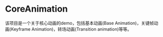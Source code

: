 # CoreAnimation
该项目是一个关于核心动画的demo，包括基本动画(Base Animation)，关键帧动画(Keyframe Animation)，转场动画(Transition animation)等等。
